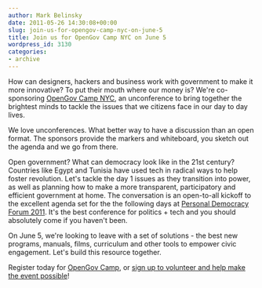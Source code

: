 ```yaml
---
author: Mark Belinsky
date: 2011-05-26 14:30:08+00:00
slug: join-us-for-opengov-camp-nyc-on-june-5
title: Join us for OpenGov Camp NYC on June 5
wordpress_id: 3130
categories:
- archive
---
```


How can designers, hackers and business work with government to make it more innovative? To put their mouth where our money is? We're co-sponsoring [OpenGov Camp NYC](http://opengovnyc.org/), an unconference to bring together the brightest minds to tackle the issues that we citizens face in our day to day lives.

We love unconferences. What better way to have a discussion than an open format. The sponsors provide the markers and whiteboard, you sketch out the agenda and we go from there.

Open government? What can democracy look like in the 21st century? Countries like Egypt and Tunisia have used tech in radical ways to help foster revolution. Let's tackle the day 1 issues as they transition into power, as well as planning how to make a more transparent, participatory and efficient government at home. The conversation is an open-to-all kickoff to the excellent agenda set for the the following days at [Personal Democracy Forum 2011](http://personaldemocracy.com/pdf-2011). It's the best conference for politics + tech and you should absolutely come if you haven't been.

On June 5, we're looking to leave with a set of solutions - the best new programs, manuals, films, curriculum and other tools to empower civic engagement. Let's build this resource together.

Register today for [OpenGov Camp](http://opengovnyc.org/), or [sign up to volunteer and help make the event possible](http://www.idealist.org/view/volop/tWpJKFfd9mfP/)!
